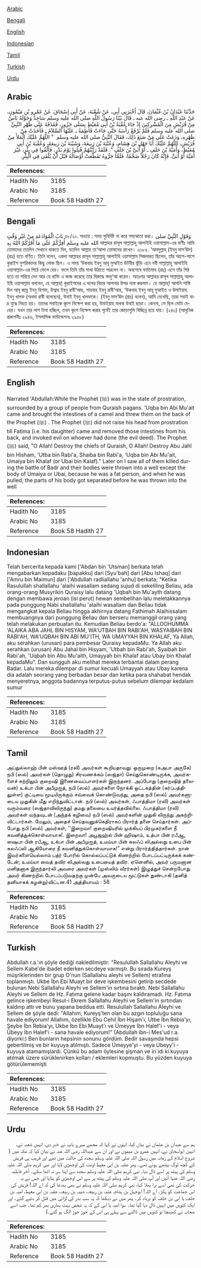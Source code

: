 [Arabic](#arabic)

[Bengali](#bengali)

[English](#english)

[Indonesian](#indonesian)

[Tamil](#tamil)

[Turkish](#turkish)

[Urdu](#urdu)

## Arabic


<div dir="rtl" lang="ar" style={{fontSize:'larger',backgroundColor:'#f8f9fa',padding:20}}>
حَدَّثَنَا عَبْدَانُ بْنُ عُثْمَانَ، قَالَ أَخْبَرَنِي أَبِي، عَنْ شُعْبَةَ، عَنْ أَبِي إِسْحَاقَ، عَنْ عَمْرِو بْنِ مَيْمُونٍ، عَنْ عَبْدِ اللَّهِ ـ رضى الله عنه ـ قَالَ بَيْنَا رَسُولُ اللَّهِ صلى الله عليه وسلم سَاجِدٌ وَحَوْلَهُ نَاسٌ مِنْ قُرَيْشٍ مِنَ الْمُشْرِكِينَ إِذْ جَاءَ عُقْبَةُ بْنُ أَبِي مُعَيْطٍ بِسَلَى جَزُورٍ، فَقَذَفَهُ عَلَى ظَهْرِ النَّبِيِّ صلى الله عليه وسلم فَلَمْ يَرْفَعْ رَأْسَهُ حَتَّى جَاءَتْ فَاطِمَةُ ـ عَلَيْهَا السَّلاَمُ ـ فَأَخَذَتْ مِنْ ظَهْرِهِ، وَدَعَتْ عَلَى مَنْ صَنَعَ ذَلِكَ، فَقَالَ النَّبِيُّ صلى الله عليه وسلم ‏ "‏ اللَّهُمَّ عَلَيْكَ الْمَلأَ مِنْ قُرَيْشٍ، اللَّهُمَّ عَلَيْكَ أَبَا جَهْلِ بْنَ هِشَامٍ، وَعُتْبَةَ بْنَ رَبِيعَةَ، وَشَيْبَةَ بْنَ رَبِيعَةَ، وَعُقْبَةَ بْنَ أَبِي مُعَيْطٍ، وَأُمَيَّةَ بْنَ خَلَفٍ ـ أَوْ أُبَىَّ بْنَ خَلَفٍ ‏"‏‏.‏ فَلَقَدْ رَأَيْتُهُمْ قُتِلُوا يَوْمَ بَدْرٍ، فَأُلْقُوا فِي بِئْرٍ، غَيْرَ أُمَيَّةَ أَوْ أُبَىٍّ، فَإِنَّهُ كَانَ رَجُلاً ضَخْمًا، فَلَمَّا جَرُّوهُ تَقَطَّعَتْ أَوْصَالُهُ قَبْلَ أَنْ يُلْقَى فِي الْبِئْرِ‏.‏
</div>
<div style={{backgroundColor:'#f8f9fa',padding:20, marginBottom: 10}}><table> <thead> <tr> <th>References:</th> <th></th> </tr> </thead> <tbody><tr><td>Hadith No</td><td>3185</td></tr><tr><td>Arabic No</td><td>3185</td></tr><tr><td>Reference</td><td>Book 58 Hadith 27</td></tr></tbody></table></div>

## Bengali


<div dir="ltr" lang="bn" style={{fontSize:'larger',backgroundColor:'#f8f9fa',padding:20}}>
بَابُ الْمُوَادَعَةِ مِنْ غَيْرِ وَقْتٍ ৫৮/২০. অধ্যায় : সময় সুনির্দিষ্ট না করে সমঝোতা করা। وَقَوْلِ النَّبِيِّ صلى الله عليه وسلم أُقِرُّكُمْ عَلَى مَا أَقَرَّكُمْ اللهُ بِهِ আল্লাহর রাসূল সাল্লাল্লাহু আলাইহি ওয়াসাল্লাম-এর বাণীঃ আমি তোমাদের ততদিন সেখানে থাকতে দিব, যতদিন আল্লাহ তা‘আলা তোমাদের রাখেন। ৩১৮৫. ‘আবদুল্লাহ্ (ইবনু মাস‘ঊদ) (রাঃ) হতে বর্ণিত। তিনি বলেন, একদা আল্লাহর রাসূল সাল্লাল্লাহু আলাইহি ওয়াসাল্লাম সিজদারত ছিলেন, তাঁর আশে-পাশে কুরাইশ মুশরিকদের কিছু লোক ছিল। এ সময় ‘উকবাহ ইবনু আবূ মুআইত উটনীর ভুঁড়ি এনে নবী সাল্লাল্লাহু আলাইহি ওয়াসাল্লাম-এর পিঠে ফেলে দেয়। ফলে তিনি তাঁর মাথা উঠাতে পারলেন না। অবশেষে ফাতিমাহ (রাঃ) এসে তাঁর পিঠ হতে তা সরিয়ে দেন আর যে ব্যক্তি এ কাজ করেছে তার বিরুদ্ধে বদদু‘আ করেন। অতঃপর আল্লাহর রাসূল সাল্লাল্লাহু আলাইহি ওয়াসাল্লাম বললেন, হে আল্লাহ্! কুরাইশদের এ দলের বিচার আপনার উপর ন্যস্ত করলাম। হে আল্লাহ্! আপনি শাস্তি দিন আবূ জাহ্ল ইবনু হিশাম, উত্বাহ ইবনু রাবী‘আহ, শায়বাহ ইবনু রাবী‘আহ, ‘উকবাহ ইবনু আবূ মুআইত ও উমাইয়াহ ইবনু খালফ (অথবা রাবী বলেছেন), উবাই ইবনু খালফকে। (ইবনু মাস‘ঊদ (রাঃ) বলেন), আমি দেখেছি, তারা সবাই বাদ্র যুদ্ধে নিহত হয়। তাদের সবাইকে কূপে নিক্ষেপ করা হয়, উমাইয়াহ অথবা উবাই ছাড়া। কেননা, সে ছিল মোটা দেহের। যখন তার লাশ টানা হচ্ছিল, তখন কূপে নিক্ষেপ করার পূর্বেই তার জোড়াগুলি বিচ্ছিন্ন হয়ে যায়। (২৪০) (আধুনিক প্রকাশনীঃ ২৯৪৬, ইসলামিক ফাউন্ডেশনঃ ২৯৫৮)
</div>
<div style={{backgroundColor:'#f8f9fa',padding:20, marginBottom: 10}}><table> <thead> <tr> <th>References:</th> <th></th> </tr> </thead> <tbody><tr><td>Hadith No</td><td>3185</td></tr><tr><td>Arabic No</td><td>3185</td></tr><tr><td>Reference</td><td>Book 58 Hadith 27</td></tr></tbody></table></div>

## English


<div dir="ltr" lang="en" style={{fontSize:'larger',backgroundColor:'#f8f9fa',padding:20}}>
Narrated 'Abdullah:While the Prophet (ﷺ) was in the state of prostration, surrounded by a group of people from Quraish pagans. 'Uqba bin Abi Mu'ait came and brought the intestines of a camel and threw them on the back of the Prophet (ﷺ) . The Prophet (ﷺ) did not raise his head from prostration till Fatima (i.e. his daughter) came and removed those intestines from his back, and invoked evil on whoever had done (the evil deed). The Prophet (ﷺ) said, "O Allah! Destroy the chiefs of Quraish, O Allah! Destroy Abu Jahl bin Hisham, 'Utba bin Rabi'a, Shaiba bin Rabi'a, 'Uqba bin Abi Mu'ait, Umaiya bin Khalaf (or Ubai bin Kalaf)." Later on I saw all of them killed during the battle of Badr and their bodies were thrown into a well except the body of Umaiya or Ubai, because he was a fat person, and when he was pulled, the parts of his body got separated before he was thrown into the well
</div>
<div style={{backgroundColor:'#f8f9fa',padding:20, marginBottom: 10}}><table> <thead> <tr> <th>References:</th> <th></th> </tr> </thead> <tbody><tr><td>Hadith No</td><td>3185</td></tr><tr><td>Arabic No</td><td>3185</td></tr><tr><td>Reference</td><td>Book 58 Hadith 27</td></tr></tbody></table></div>

## Indonesian


<div dir="ltr" lang="id" style={{fontSize:'larger',backgroundColor:'#f8f9fa',padding:20}}>
Telah bercerita kepada kami ['Abdan bin 'Utsman] berkata telah mengabarkan kepadaku [bapakku] dari [Syu'bah] dari [Abu Ishaq] dari ['Amru bin Maimun] dari ['Abdullah radliallahu 'anhu] berkata; "Ketika Rasulullah shallallahu 'alaihi wasallam sedang sujud di sekeliling Beliau, ada orang-orang Musyrikin Quraisy lalu datang 'Uqbah bin Mu'ayth datang dengan membawa jeroan (isi perut) hewan sembelihan lalu meletakkannya pada punggung Nabi shallallahu 'alaihi wasallam dan Beliau tidak mengangkat kepala Beliau hingga akhirnya datang Fathimah Alaihissalam membuangnya dari punggung Beliau dan berseru memanggil orang yang telah melakukan perbuatan itu. Kemudian Beliau berdo'a: "ALLOOHUMMA 'ALAIKA ABA JAHL BIN HISYAM, WA'UTBAH BIN RABI'AH, WASYAIBAH BIN RABI'AH, WA'UQBAH BIN ABI MU'ITH, WA UMAYYAH BIN KHALAF, Ya Allah, aku serahkan (urusan) para pembesar Quraisy kepadaMu. Ya Allah aku serahkan (urusan) Abu Jahal bin Hisyam, 'Utbah bin Rabi'ah, Syaibah bin Rabi'ah, 'Uqbah bin Abu Mu'aith, Umayyah bin Khalaf atau Ubay bin Khalaf kepadaMu". Dan sungguh aku melihat mereka terbantai dalam perang Badar. Lalu mereka dilempar di sumur kecuali Umayyah atau Ubay karena dia adalah seorang yang berbadan besar dan ketika para shahabat hendak menyeretnya, anggota badannya terputus-putus sebelum dilempar kedalam sumur
</div>
<div style={{backgroundColor:'#f8f9fa',padding:20, marginBottom: 10}}><table> <thead> <tr> <th>References:</th> <th></th> </tr> </thead> <tbody><tr><td>Hadith No</td><td>3185</td></tr><tr><td>Arabic No</td><td>3185</td></tr><tr><td>Reference</td><td>Book 58 Hadith 27</td></tr></tbody></table></div>

## Tamil


<div dir="ltr" lang="ta" style={{fontSize:'larger',backgroundColor:'#f8f9fa',padding:20}}>
அப்துல்லாஹ் பின் மஸ்ஊத் (ரலி) அவர்கள் கூறியதாவது: ஒருமுறை (கஅபா அருகே) நபி (ஸல்) அவர்கள் (தொழுது) சிரவணக்கம் (ஸஜ்தா) செய்துகொண்டிருக்க, அவர்களைச் சுற்றிலும் குறைஷி இணைவைப்பாளர்கள் இருந்தனர். அப்போது (குறைஷித் தலைவன்) உக்பா பின் அபீமுஐத், நபி (ஸல்) அவர்களை நோக்கி ஒட்டகத்தின் (கர்ப்பத்திலுள்ள) குட்டியை மூடியிருக்கும் சவ்வைக் கொண்டுவந்து, அதை நபி (ஸல்) அவர்களுடைய முதுகின் மீது எறிந்துவிட்டான். நபி (ஸல்) அவர்கள், ஃபாத்திமா (ரலி) அவர்கள் வரும்வரை (ஸஜ்தாவிலிருந்து) தமது தலையை உயர்த்தவில்லை. ஃபாத்திமா (ரலி) அவர்கள் வந்தவுடன் (அந்தக் கழிவை) நபி (ஸல்) அவர்களின் முதுகி லிருந்து அகற்றிவிட்டார்கள். மேலும், அதைச் செய்தவனுக்கெதிராகப் பிரார்த் தனை செய்தார்கள். அப்போது நபி (ஸல்) அவர்கள், ‘‘இறைவா! குறைஷியரில் முக்கியப் பிரமுகர்களை நீ கவனித்துக்கொள்வாயாக!. இறைவா! அபூஜஹ்ல் பின் ஹிஷாம், உத்பா பின் ரபீஆ, ஷைபா பின் ரபீஆ, உக்பா பின் அபீமுஐத், உமய்யா பின் கலஃப் லிஅல்லது உபை பின் கலஃப்லி ஆகியோரை நீ கவனித்துக்கொள்வாயாக!” என்று பிரார்த்தித்தார்கள். நான் இவர்களையெல்லாம் பத்ர் போரில் கொல்லப்பட்டுக் கிணற்றில் போடப்பட்டிருக்கக் கண்டேன்; உமய்யா வைத் தவிர லிஅல்லது உபையைத் தவிர. ஏனெனில், அவர் பருமனான மனிதனாக இருந்தார்லி அவரை அவர்கள் (முஸ்லிம் வீரர்கள்) இழுத்துச் சென்றபோது அவர் கிணற்றில் போடப்படுவதற்கு முன்பே அவருடைய மூட்டுகள் துண்டாகி (தனித் தனியாகக் கழன்று)விட்டன.41 அத்தியாயம் : 58
</div>
<div style={{backgroundColor:'#f8f9fa',padding:20, marginBottom: 10}}><table> <thead> <tr> <th>References:</th> <th></th> </tr> </thead> <tbody><tr><td>Hadith No</td><td>3185</td></tr><tr><td>Arabic No</td><td>3185</td></tr><tr><td>Reference</td><td>Book 58 Hadith 27</td></tr></tbody></table></div>

## Turkish


<div dir="ltr" lang="tr" style={{fontSize:'larger',backgroundColor:'#f8f9fa',padding:20}}>
Abdullah r.a.'ın şöyle dediği nakledilmiştir: "Resulullah Sallallahu Aleyhi ve Sellem Kabe'de ibadet ederken secdeye varmıştı. Bu sırada Kureyş müşriklerinden bir grup O'nun (Sallallahu aleyhi ve Sellem) etrafına toplanmıştı. Ukbe İbn Ebi Muayt bir deve işkembesini getirip secdede bulunan Nebi Sallallahu Aleyhi ve Sellem'in sırtına bıraktı. Nebi Sallallahu Aleyhi ve Sellem de Hz. Fatıma gelene kadar başını kaldıramadı. Hz. Fatıma gelince işkembeyi Resul-i Ekrem Sallallahu Aleyhi ve Sellem'in sırtından kaldırıp attı ve bunu yapana beddua etti. Resulullah Sallallahu Aleyhi ve Sellem de şöyle dedi: "Allahım, Kureyş'ten olan bu azgın topluluğu sana havale ediyorum! Allahım, özellikle Ebu Cehil İbn Hişam'ı, Utbe İbn Rebia'yı, Şeybe İbn Rebia'yı, Ukbe İbn Ebi Muayt'ı ve Ümeyye İbn Halef'i - veya Übeyy İbn Halef'i - sana havale ediyorum!" (Abdullah ibn-i Mes'ud r.a. diyorki:) Ben bunların hepsinin sonunu gördüm. Bedir savaşında hepsi gebertilmiş ve bir kuyuya atılmıştı. Sadece Ümeyye'yi - veya Ubeyy'i - kuyuya atamamışlardı. Çünkü bu adam öylesine şişman ve iri idi ki kuyuya atılmak üzere sürüklenirken kolları / eklemleri kopmuştu. Bu yüzden kuyuya götürülememişti
</div>
<div style={{backgroundColor:'#f8f9fa',padding:20, marginBottom: 10}}><table> <thead> <tr> <th>References:</th> <th></th> </tr> </thead> <tbody><tr><td>Hadith No</td><td>3185</td></tr><tr><td>Arabic No</td><td>3185</td></tr><tr><td>Reference</td><td>Book 58 Hadith 27</td></tr></tbody></table></div>

## Urdu


<div dir="rtl" lang="ur" style={{fontSize:'larger',backgroundColor:'#f8f9fa',padding:20}}>
ہم سے عبدان بن عثمان نے بیان کیا، انہوں نے کہا کہ مجھے میرے باپ نے خبر دی، انہیں شعبہ نے، انہیں ابواسحاق نے، انہیں عمرو بن میمون نے اور ان سے عبداللہ رضی اللہ عنہ نے بیان کیا کہ مکہ میں ( شروع اسلام کے زمانہ میں رسول اللہ صلی اللہ علیہ وسلم سجدہ کی حالت میں تھے اور قریب ہی قریش کے کچھ لوگ بیٹھے ہوئے تھے۔ پھر عقبہ بن ابی معیط اونٹ کی اوجھڑی لایا اور نبی کریم صلی اللہ علیہ وسلم کی پیٹھ پر اسے ڈال دیا۔ نبی کریم صلی اللہ علیہ وسلم سجدہ سے اپنا سر نہ اٹھا سکے۔ آخر فاطمہ رضی اللہ عنہا آئیں اور آپ صلی اللہ علیہ وسلم کی پیٹھ پر سے اس اوجھڑی کو ہٹایا اور جس نے یہ حرکت کی تھی اسے برا بھلا کہا، نبی کریم صلی اللہ علیہ وسلم نے بھی بددعا کی کہ اے اللہ! قریش کی اس جماعت کو پکڑ۔ اے اللہ! ابوجہل بن ہشام، عتبہ بن ربیعہ، شیبہ بن ربیعہ، عقبہ بن ابی معیط، امیہ بن خلف یا ابی بن خلف کو برباد کر۔ پھر میں نے دیکھا کہ یہ سب بدر کی لڑائی میں قتل کر دئیے گئے۔ اور ایک کنویں میں انہیں ڈال دیا گیا تھا۔ سوا امیہ یا ابی کے کہ یہ شخص بہت بھاری بھر کم تھا۔ جب اسے صحابہ نے کھینچا تو کنویں میں ڈالنے سے پہلے ہی اس کے جوڑ جوڑ الگ ہو گئے۔)
</div>
<div style={{backgroundColor:'#f8f9fa',padding:20, marginBottom: 10}}><table> <thead> <tr> <th>References:</th> <th></th> </tr> </thead> <tbody><tr><td>Hadith No</td><td>3185</td></tr><tr><td>Arabic No</td><td>3185</td></tr><tr><td>Reference</td><td>Book 58 Hadith 27</td></tr></tbody></table></div>